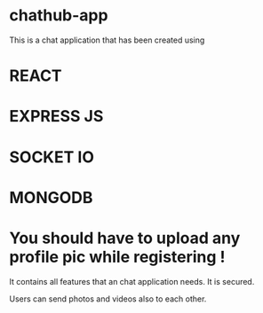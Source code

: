 # chathub-app

This is a chat application that has been created using
# REACT
# EXPRESS JS
# SOCKET IO
# MONGODB

# You should have to upload any profile pic while registering !

It contains all features that an chat application needs.
It is secured.

Users can send photos and videos also to each other.
